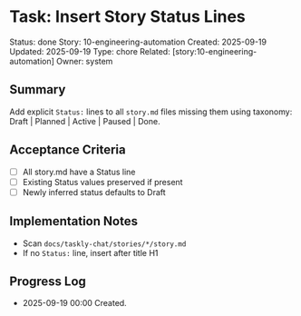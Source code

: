 # Task: Insert Story Status Lines
Status: done
Story: 10-engineering-automation
Created: 2025-09-19
Updated: 2025-09-19
Type: chore
Related: [story:10-engineering-automation]
Owner: system

## Summary
Add explicit `Status:` lines to all `story.md` files missing them using taxonomy: Draft | Planned | Active | Paused | Done.

## Acceptance Criteria
- [ ] All story.md have a Status line
- [ ] Existing Status values preserved if present
- [ ] Newly inferred status defaults to Draft

## Implementation Notes
- Scan `docs/taskly-chat/stories/*/story.md`
- If no `Status:` line, insert after title H1

## Progress Log
- 2025-09-19 00:00 Created.
